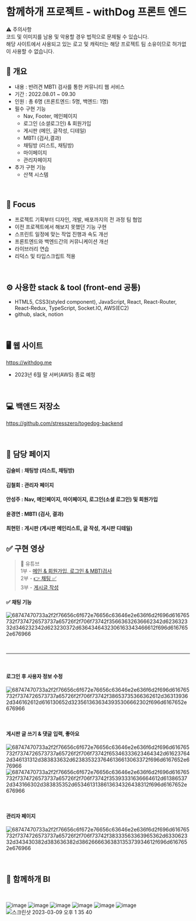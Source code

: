 # 함께하개 프로젝트 - withDog 프론트 엔드
⚠️ 주의사항
</br>
코드 및 이미지를 남용 및 악용할 경우 법적으로 문제될 수 있습니다.
</br>
해당 사이트에서 사용되고 있는 로고 및 캐릭터는 해당 프로젝트 팀 소유이므로 허가없이 사용할 수 없습니다.
</br>

## 📝 개요 

- 내용 : 반려견 MBTI 검사를 통한 커뮤니티 웹 서비스
- 기간 : 2022.08.01 ~ 09.30
- 인원 : 총 6명 (프론트엔드: 5명, 백엔드: 1명)
- 필수 구현 기능
  - Nav, Footer, 메인페이지
  - 로그인 (소셜로그인) & 회원가입
  - 게시판 (메인, 글작성, 디테일)
  - MBTI (검사,결과)
  - 채팅방 (리스트, 채팅방)
  - 마이페이지
  - 관리자페이지
- 추가 구현 기능
  - 산책 시스템
  
</br>

## 📌 Focus 
  - 프로젝트 기획부터 디자인, 개발, 배포까지의 전 과정 팀 협업
  - 이전 프로젝트에서 해보지 못했던 기능 구현
  - 스프린트 일정에 맞는 작업 진행과 속도 개선
  - 프론트엔드와 백엔드간의 커뮤니케이션 개선
  - 라이브러리 연습
  - 리덕스 및 타입스크립트 적용

</br>
  

## ⚙️ 사용한 stack & tool (front-end 공통)
- HTML5, CSS3(styled component), JavaScript, React, React-Router, React-Redux, TypeScript, Socket.IO, AWS(EC2)
- github, slack, notion

</br>

## 🖥 웹 사이트 
https://withdog.me

- 2023년 6월 말 서버(AWS) 종료 예정

</br>

## 💻 백앤드 저장소
https://github.com/stresszero/togedog-backend

</br>

## 📃 담당 페이지 

#### 김슬비 : 채팅방 (리스트, 채팅방)

#### 김철회 : 관리자 페이지

#### 안성주 : Nav, 메인페이지, 마이페이지, 로그인(소셜 로그인) 및 회원가입

#### 윤경연 : MBTI (검사, 결과)

#### 최현민 : 게시판 (게시판 메인리스트, 글 작성, 게시판 디테일)

## ✅ 구현 영상
>📌 유튜브  </br>
1부 - [메인 & 회원가입, 로그인 & MBTI검사](https://www.youtube.com/watch?v=DjAvQLK1eZk&t=3s) </br> 
2부 - [👉 채팅 ✅](https://www.youtube.com/watch?v=qHLwvGP19eg) </br>
3부 - [게시글 작성](https://www.youtube.com/watch?v=z6j6mBSzUzM) </br>


#### ✅ 채팅 기능 

![68747470733a2f2f76656c6f672e76656c63646e2e636f6d2f696d616765732f7374726573737a65726f2f706f73742f35663632636662342d623632332d346232342d623230372d6364346432306163343466612f696d6167652e676966](https://user-images.githubusercontent.com/93895746/223915388-45b66eb4-0c2f-4ce7-8acd-fa3dfccb55c8.gif)

<br>

---

<br>

#### 로그인 후 사용자 정보 수정
![68747470733a2f2f76656c6f672e76656c63646e2e636f6d2f696d616765732f7374726573737a65726f2f706f73742f38653735366362612d363139362d346162612d616130652d3235613636343935306662302f696d6167652e676966](https://user-images.githubusercontent.com/93895746/223914738-72d7c126-5830-4059-8de6-8f47f64d3256.gif)

</br>

#### 게시판 글 쓰기 & 댓글 입력, 좋아요
![68747470733a2f2f76656c6f672e76656c63646e2e636f6d2f696d616765732f7374726573737a65726f2f706f73742f65346333623464342d616237642d346131312d383833632d6238353237646136613063372f696d6167652e676966](https://user-images.githubusercontent.com/93895746/223915035-7088d55a-9266-4f6f-b0a9-2885f62ef120.gif)
![68747470733a2f2f76656c6f672e76656c63646e2e636f6d2f696d616765732f7374726573737a65726f2f706f73742f35393331636664612d613865372d343166302d383835352d6534613138613634326438312f696d6167652e676966](https://user-images.githubusercontent.com/93895746/223915083-7d7e48b7-187f-47b1-a783-cdb7556e4e74.gif)


</br>

#### 관리자 페이지
![68747470733a2f2f76656c6f672e76656c63646e2e636f6d2f696d616765732f7374726573737a65726f2f706f73742f38333563363965362d633062332d343430382d383636382d3862666636383135373934612f696d6167652e676966](https://user-images.githubusercontent.com/93895746/223915138-faad45b1-e5e5-417c-960e-88c2dbd8bc40.gif)


</br>



## 🌈 함께하개 BI

</br>

![image](https://user-images.githubusercontent.com/93895746/223917547-494549e0-be53-4b6e-b348-d15d1c8e38ae.png)
![image](https://user-images.githubusercontent.com/93895746/223917748-84f5aca7-9a3d-4387-bfc9-0158f09e4e45.png)
![image](https://user-images.githubusercontent.com/93895746/223917813-f1d22ed6-4b83-428c-b82d-e2258f398804.png)
![image](https://user-images.githubusercontent.com/93895746/223917831-6ddb9146-436a-4e58-a5e0-0b4f3dbc22ed.png)
![image](https://user-images.githubusercontent.com/93895746/223917841-e526cab9-6028-4397-955b-f7471be7129b.png)
![image](https://user-images.githubusercontent.com/93895746/223917856-8a8a648c-820a-42ac-a061-bc0dd179f94a.png)
![스크린샷 2023-03-09 오후 1 35 40](https://user-images.githubusercontent.com/93895746/223918089-441fd62b-0cb9-45a4-a7c8-61805503a13c.png)




